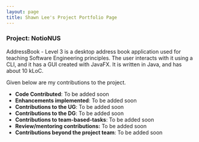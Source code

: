 ```yaml
---
layout: page
title: Shawn Lee's Project Portfolio Page
---
```


### Project: NotioNUS

AddressBook - Level 3 is a desktop address book application used for teaching Software Engineering principles. The user interacts with it using a CLI, and it has a GUI created with JavaFX. It is written in Java, and has about 10 kLoC.

Given below are my contributions to the project.

* **Code Contributed**: To be added soon
* **Enhancements implemented**: To be added soon
* **Contributions to the UG**: To be added soon
* **Contributions to the DG**: To be added soon
* **Contributions to team-based-tasks**: To be added soon
* **Review/mentoring contributions:** To be added soon
* **Contributions beyond the project team**: To be added soon